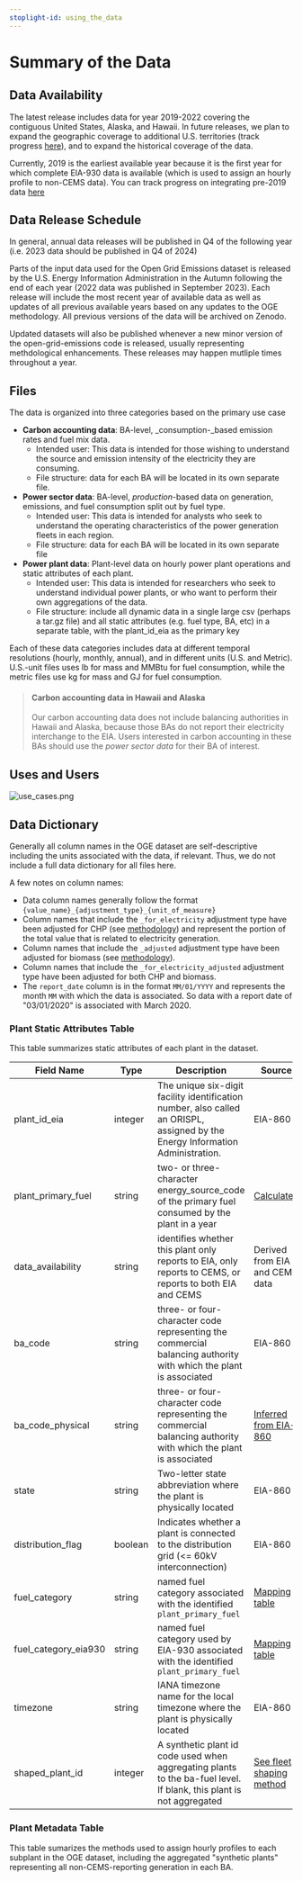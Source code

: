 ```yaml
---
stoplight-id: using_the_data
---
```


# Summary of the Data

## Data Availability

The latest release includes data for year 2019-2022 covering the contiguous United States, Alaska, and Hawaii. In future releases, we plan to expand the geographic coverage to additional U.S. territories (track progress [here](https://github.com/singularity-energy/open-grid-emissions/issues/79)), and to expand the historical coverage of the data.

Currently, 2019 is the earliest available year because it is the first year for which complete EIA-930 data is available (which is used to assign an hourly profile to non-CEMS data). You can track progress on integrating pre-2019 data [here](https://github.com/singularity-energy/open-grid-emissions/issues/117)

## Data Release Schedule

In general, annual data releases will be published in Q4 of the following year (i.e. 2023 data should be published in Q4 of 2024)

Parts of the input data used for the Open Grid Emissions dataset is released by the U.S. Energy Information Administration in the Autumn following the end of each year (2022 data was published in September 2023). Each release will include the most recent year of available data as well as updates of all previous available years based on any updates to the OGE methodology. All previous versions of the data will be archived on Zenodo.

Updated datasets will also be published whenever a new minor version of the open-grid-emissions code is released, usually representing methdological enhancements. These releases may happen mutliple times throughout a year.

## Files

The data is organized into three categories based on the primary use case

* **Carbon accounting data**: BA-level, _consumption-_based emission rates and fuel mix data.
    * Intended user: This data is intended for those wishing to understand the source and emission intensity of the electricity they are consuming.
    * File structure: data for each BA will be located in its own separate file.
* **Power sector data**: BA-level, _production_-based data on generation, emissions, and fuel consumption split out by fuel type.
    * Intended user: This data is intended for analysts who seek to understand the operating characteristics of the power generation fleets in each region.
    * File structure: data for each BA will be located in its own separate file
* **Power plant data**: Plant-level data on hourly power plant operations and static attributes of each plant.
    * Intended user: This data is intended for researchers who seek to understand individual power plants, or who want to perform their own aggregations of the data.
    * File structure: include all dynamic data in a single large csv (perhaps a tar.gz file) and all static attributes (e.g. fuel type, BA, etc) in a separate table, with the plant_id_eia as the primary key

Each of these data categories includes data at different temporal resolutions (hourly, monthly, annual), and in different units (U.S. and Metric). U.S.-unit files uses lb for mass and MMBtu for fuel consumption, while the metric files use kg for mass and GJ for fuel consumption.

<!-- theme: info -->

> #### Carbon accounting data in Hawaii and Alaska
>
> Our carbon accounting data does not include balancing authorities in Hawaii and Alaska, because those BAs do not report their electricity interchange to the EIA. Users interested in carbon accounting in these BAs should use the *power sector data* for their BA of interest.



## Uses and Users

![use_cases.png](https://stoplight.io/api/v1/projects/cHJqOjE1MzAxNA/images/Ax2MofwLkJE)


## Data Dictionary

Generally all column names in the OGE dataset are self-descriptive including the units associated with the data, if relevant. Thus, we do not include a full data dictionary for all files here.

A few notes on column names:
- Data column names generally follow the format `{value_name}_{adjustment_type}_{unit_of_measure}`
- Column names that include the `_for_electricity` adjustment type have been adjusted for CHP (see [methodology](../Methodology/Emissions%20Calculations/Adjusting%20Emissions%20for%20CHP.md)) and represent the portion of the total value that is related to electricity generation.
- Column names that include the `_adjusted` adjustment type have been adjusted for biomass (see [methodology](../Methodology/Emissions%20Calculations/Adjusting%20Emissions%20for%20Biomass.md)).
- Column names that include the `_for_electricity_adjusted` adjustment type have been adjusted for both CHP and biomass.
- The `report_date` column is in the format `MM/01/YYYY` and represents the month `MM` with which the data is associated. So data with a report date of "03/01/2020" is associated with March 2020.

### Plant Static Attributes Table
This table summarizes static attributes of each plant in the dataset.

Field Name | Type | Description | Source
---------|----------|---------|---------
 plant_id_eia | integer | The unique six-digit facility identification number, also called an ORISPL, assigned by the Energy Information Administration. | EIA-860
 plant_primary_fuel | string | two- or three-character energy_source_code of the primary fuel consumed by the plant in a year | [Calculated](../Methodology/Data%20Aggregation/Plant%20Primary%20Fuel.md)
 data_availability | string | identifies whether this plant only reports to EIA, only reports to CEMS, or reports to both EIA and CEMS | Derived from EIA and CEMS data
 ba_code | string | three- or four-character code representing the commercial balancing authority with which the plant is associated | EIA-860
 ba_code_physical | string | three- or four-character code representing the commercial balancing authority with which the plant is associated | [Inferred from EIA-860](../Methodology/Data%20Aggregation/Aggregating%20Data%20to%20Balancing%20Authority.md)
 state | string | Two-letter state abbreviation where the plant is physically located | EIA-860
 distribution_flag | boolean | Indicates whether a plant is connected to the distribution grid (<= 60kV interconnection) | EIA-860
 fuel_category | string | named fuel category associated with the identified `plant_primary_fuel` | [Mapping table](https://github.com/singularity-energy/open-grid-emissions/blob/main/data/manual/energy_source_groups.csv)
 fuel_category_eia930 | string | named fuel category used by EIA-930 associated with the identified `plant_primary_fuel` | [Mapping table](https://github.com/singularity-energy/open-grid-emissions/blob/main/data/manual/energy_source_groups.csv)
 timezone | string | IANA timezone name for the local timezone where the plant is physically located | EIA-860
 shaped_plant_id | integer | A synthetic plant id code used when aggregating plants to the ba-fuel level. If blank, this plant is not aggregated | [See fleet shaping method](../Methodology/Assigning%20Hourly%20Profiles%20to%20Monthly%20Data/Shaping%20Using%20Fleet-Specific%20Profiles.md)

### Plant Metadata Table

This table sumarizes the methods used to assign hourly profiles to each subplant in the OGE dataset, including the aggregated "synthetic plants" representing all non-CEMS-reporting generation in each BA.